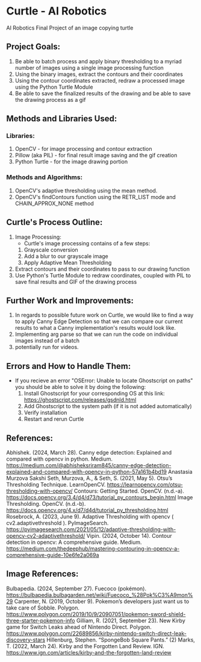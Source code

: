 # Curtle - AI Robotics
 AI Robotics Final Project of an image copying turtle 

## Project Goals:
1. Be able to batch process and apply binary thresholding to a myriad number of images using a single image processing function
2. Using the binary images, extract the contours and their coordinates
3. Using the contour coordinates extracted, redraw a processed image using the Python Turtle Module
4. Be able to save the finalized results of the drawing and be able to save the drawing process as a gif


## Methods and Libraries Used:
### Libraries:
1. OpenCV - for image processing and contour extraction
2. Pillow (aka PIL) - for final result image saving and the gif creation
3. Python Turtle - for the image drawing portion

### Methods and Algorithms:
1. OpenCV's adaptive thresholding using the mean method.
2. OpenCV's findContours function using the RETR_LIST mode and CHAIN_APPROX_NONE method

## Curtle's Process Outline:
1. Image Processing:
    - Curtle's image processing contains of a few steps:
    1. Grayscale conversion
    2. Add a blur to our grayscale image
    3. Apply Adaptive Mean Thresholding
2. Extract contours and their coordinates to pass to our drawing function
3. Use Python's Turtle Module to redraw coordinates, coupled with PIL to save final results and GIF of the drawing process

## Further Work and Improvements:
1. In regards to possible future work on Curtle, we would like to find a way to apply Canny Edge Detection so that we can compare our current results to what a Canny implementation's results would look like.
2. Implementing arg parse so that we can run the code on individual images instead of a batch
3. potentially run for videos.

## Errors and How to Handle Them:
- If you recieve an error "OSError: Unable to locate Ghostscript on paths" you should be able to solve it by doing the following:
    1. Install Ghostscript for your corresponding OS at this link: https://ghostscript.com/releases/gsdnld.html
    2. Add Ghostscript to the system path (if it is not added automatically)
    3. Verify installation
    4. Restart and rerun Curtle

## References:
Abhishek. (2024, March 28). Canny edge detection: Explained and compared with opencv in python. Medium. https://medium.com/@abhisheksriram845/canny-edge-detection-explained-and-compared-with-opencv-in-python-57a161b4bd19
Anastasia Murzova    Sakshi Seth, Murzova, A., & Seth, S. (2021, May 5). Otsu’s Thresholding Technique. LearnOpenCV. https://learnopencv.com/otsu-thresholding-with-opencv/
Contours: Getting Started. OpenCV. (n.d.-a). https://docs.opencv.org/3.4/d4/d73/tutorial_py_contours_begin.html
Image Thresholding. OpenCV. (n.d.-b). https://docs.opencv.org/4.x/d7/d4d/tutorial_py_thresholding.html
Rosebrock, A. (2023, June 9). Adaptive Thresholding with opencv ( cv2.adaptivethreshold ). PyImageSearch. https://pyimagesearch.com/2021/05/12/adaptive-thresholding-with-opencv-cv2-adaptivethreshold/
Vipin. (2024, October 14). Contour detection in opencv: A comprehensive guide. Medium. https://medium.com/thedeephub/mastering-contouring-in-opencv-a-comprehensive-guide-10e6fe2a069a 
## Image References:
Bulbapedia. (2024, September 27). Fuecoco (pokémon). https://bulbapedia.bulbagarden.net/wiki/Fuecoco_%28Pok%C3%A9mon%29
Carpenter, N. (2019, October 9). Pokemon’s developers just want us to take care of Sobble. Polygon. https://www.polygon.com/2019/10/9/20907051/pokemon-sword-shield-three-starter-pokemon-info
Gilliam, R. (2021, September 23). New Kirby game for Switch Leaks ahead of Nintendo Direct. Polygon. https://www.polygon.com/22689856/kirby-nintendo-switch-direct-leak-discovery-stars
Hillenburg, Stephen. “SpongeBob Square Pants.” (2)
Marks, T. (2022, March 24). Kirby and the Forgotten Land Review. IGN. https://www.ign.com/articles/kirby-and-the-forgotten-land-review 